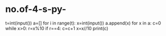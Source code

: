 # no.of-4-s-py-
t=int(input())
a=[]
for i in range(t):
  x=int(input())
  a.append(x)
for x in a:
  c=0
  while x>0:
    r=x%10
    if r==4:
      c=c+1
    x=x//10
  print(c)
